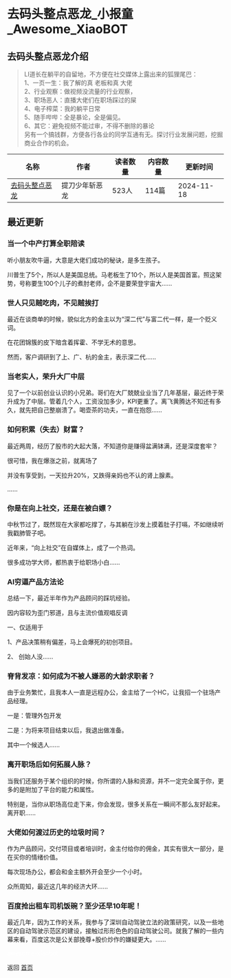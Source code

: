 # 去码头整点恶龙_小报童_Awesome_XiaoBOT

## 去码头整点恶龙介绍
> LI道长在躺平的自留地，不方便在社交媒体上露出来的狐狸尾巴：    
1、一页一生：我了解的真 老板和真 大佬    
2、行业观察：做视频没流量的行业观察，    
3、职场恶人：直播大佬们在职场踩过的屎    
4、电子榨菜：我的躺平日常    
5、随手哔哔：全是暴论，全是偏见。    
6、其它：避免视频不能过审，不得不删除的暴论    
另有一个搞钱群，方便各行各业的同学互通有无。探讨行业发展问题，挖掘商业合作的机会。  
  


|名称|作者|读者数量|内容数量|更新时间|
|---|---|---|---|---|
|[去码头整点恶龙](https://xiaobot.net/p/along?refer=0b133df9-27dc-423b-8101-639049001c13)|提刀少年斩恶龙|523人|114篇|2024-11-18|

## 最近更新
### 当一个中产打算全职陪读

听小朋友吹牛逼，大意是大佬们成功的秘诀，是多生孩子。

川普生了5个，所以人是美国总统。马老板生了10个，所以人是美国首富。照这架势，号称要生100个儿子的煮肘老师，企不是要荣登宇宙大......

### 世人只见贼吃肉，不见贼挨打

最近在谈商单的时候，貌似北方的金主以为“深二代”与富二代一样，是一个贬义词。

在花团锦簇的皮下暗含着挥霍、不学无术的意思。

然而，客户调研到了上、广、杭的金主，表示深二代......

### 当老实人，荣升大厂中层

见了一个以前创业认识的小兄弟。哥们在大厂兢兢业业当了几年基层，最近终于荣升成为了中层。管着几个人，工资没加多少，KPI更重了。离飞黄腾达不知还有多久，就先把自己整崩溃了。喝壶茶的功夫，一直在抱怨......

### 如何积累（失去）财富？

最近两周，经历了股市的大起大落，不知道你是赚得盆满钵满，还是深度套牢？

很可惜，我在爆涨之前，就离场了

并没有享受到，一天拉升20%，又跌得亲妈也不认的肾上腺素。

......

### 你是在向上社交，还是在被白嫖？

中秋节过了，既然现在大家都吃撑了，与其躺在沙发上摸着肚子打嗝，不如继续听我戳肺管子吧。

近年来，“向上社交”在自媒体上，成了一个热词。

很多成功学大师，都热衷于给职场小白......

### AI穷逼产品方法论

总结一下，最近半年作为产品顾问的踩坑经验。

因内容较为歪门邪道，且与主流价值观唱反调

一、仅适用于

1、产品决策稍有偏差，马上会爆死的初创项目。

2、 创始人没......

### 脊背发凉：如何成为不被人嫌恶的大龄求职者？

由于业务繁忙，且我本人一直是远程办公，金主给了一个HC，让我招一个驻场产品经理。

一是：管理外包开发

二是：为将来项目结束以后，我退出做准备。

其中一个候选人......

### 离开职场后如何拓展人脉？

当我们还服务于某个组织的时候，你所谓的人脉和资源，并不一定完全属于你，更多的是附加了平台的能力和属性。

特别是，当你从职场高位走下来，你会发现，很多关系在一瞬间不那么友好起来。离开职......

### 大佬如何渡过历史的垃圾时间？

作为产品顾问，交付项目或者培训时，金主付给你的佣金，其实有很大一部分，是在买你的情绪价值。

每次现场办公，都会和金主额外开会至少一个小时。

众所周知，最近这几年的经济大环......

### 百度抢出租车司机饭碗？至少还早10年呢！

最近几年，因为工作的关系，我参与了深圳自动驾驶立法的政策研究，以及一些地区的自动驾驶示范区的建设，接触过形形色色的自动驾驶公司。就我了解的一些内幕来看，百度这次是公关部挽尊+股价炒作的嫌疑更大。......


<a href="https://github.com/Reno9527/awesome-xiaobot" style="color: white; text-decoration: none;">awesome-xiaobot</a>

返回 [首页](../README.md)
